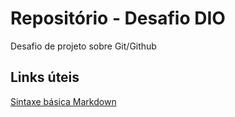 # Repositório - Desafio DIO 
Desafio de projeto sobre Git/Github

## Links úteis 
[Sintaxe básica Markdown](https://www.markdownguide.org/basic-syntax/)
